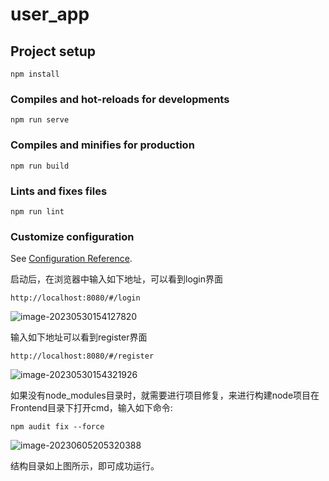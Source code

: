 # user_app

## Project setup
```shell
npm install
```

### Compiles and hot-reloads for developments
```shell
npm run serve
```

### Compiles and minifies for production
```shell
npm run build
```

### Lints and fixes files
```shell
npm run lint
```

### Customize configuration
See [Configuration Reference](https://cli.vuejs.org/config/).

启动后，在浏览器中输入如下地址，可以看到login界面

````shell
http://localhost:8080/#/login
````



![image-20230530154127820](https://gitee.com/JacksonSong/img/raw/master/img/image-20230530154127820.png)

输入如下地址可以看到register界面

```shell
http://localhost:8080/#/register
```

![image-20230530154321926](https://gitee.com/JacksonSong/img/raw/master/img/image-20230530154321926.png)

如果没有node_modules目录时，就需要进行项目修复，来进行构建node项目在Frontend目录下打开cmd，输入如下命令:

```shell
npm audit fix --force
```

![image-20230605205320388](https://gitee.com/JacksonSong/img/raw/master/img/image-20230605205320388.png)

结构目录如上图所示，即可成功运行。
